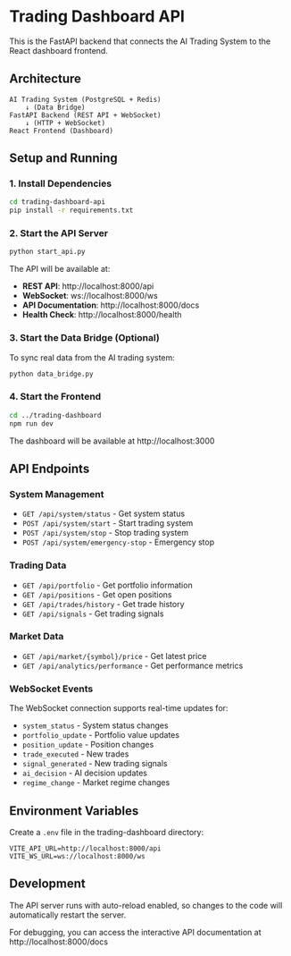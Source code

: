 # Trading Dashboard API

This is the FastAPI backend that connects the AI Trading System to the React dashboard frontend.

## Architecture

```
AI Trading System (PostgreSQL + Redis)
    ↓ (Data Bridge)
FastAPI Backend (REST API + WebSocket)
    ↓ (HTTP + WebSocket)
React Frontend (Dashboard)
```

## Setup and Running

### 1. Install Dependencies

```bash
cd trading-dashboard-api
pip install -r requirements.txt
```

### 2. Start the API Server

```bash
python start_api.py
```

The API will be available at:

- **REST API**: http://localhost:8000/api
- **WebSocket**: ws://localhost:8000/ws
- **API Documentation**: http://localhost:8000/docs
- **Health Check**: http://localhost:8000/health

### 3. Start the Data Bridge (Optional)

To sync real data from the AI trading system:

```bash
python data_bridge.py
```

### 4. Start the Frontend

```bash
cd ../trading-dashboard
npm run dev
```

The dashboard will be available at http://localhost:3000

## API Endpoints

### System Management

- `GET /api/system/status` - Get system status
- `POST /api/system/start` - Start trading system
- `POST /api/system/stop` - Stop trading system
- `POST /api/system/emergency-stop` - Emergency stop

### Trading Data

- `GET /api/portfolio` - Get portfolio information
- `GET /api/positions` - Get open positions
- `GET /api/trades/history` - Get trade history
- `GET /api/signals` - Get trading signals

### Market Data

- `GET /api/market/{symbol}/price` - Get latest price
- `GET /api/analytics/performance` - Get performance metrics

### WebSocket Events

The WebSocket connection supports real-time updates for:

- `system_status` - System status changes
- `portfolio_update` - Portfolio value updates
- `position_update` - Position changes
- `trade_executed` - New trades
- `signal_generated` - New trading signals
- `ai_decision` - AI decision updates
- `regime_change` - Market regime changes

## Environment Variables

Create a `.env` file in the trading-dashboard directory:

```env
VITE_API_URL=http://localhost:8000/api
VITE_WS_URL=ws://localhost:8000/ws
```

## Development

The API server runs with auto-reload enabled, so changes to the code will automatically restart the server.

For debugging, you can access the interactive API documentation at http://localhost:8000/docs
